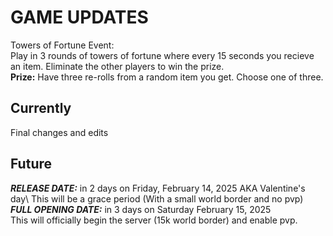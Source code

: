 # GAME UPDATES
Towers of Fortune Event:\
Play in 3 rounds of towers of fortune where every 15 seconds you recieve an item. Eliminate the other players to win the prize.\
**Prize:** Have three re-rolls from a random item you get. Choose one of three.


## Currently
Final changes and edits
## Future
**_RELEASE DATE:_** in 2 days on Friday, February 14, 2025 AKA Valentine's day\ 
This will be a grace period (With a small world border and no pvp)\
**_FULL OPENING DATE:_** in 3 days on Saturday February 15, 2025\
This will officially begin the server (15k world border) and enable pvp.
